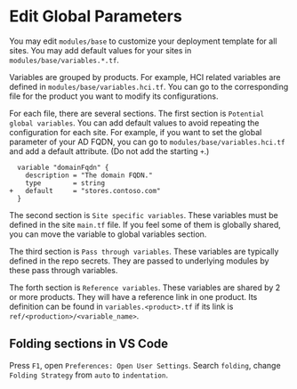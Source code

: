 # Edit Global Parameters
  
You may edit `modules/base` to customize your deployment template for all sites. You may add default values for your sites in `modules/base/variables.*.tf`.

Variables are grouped by products. For example, HCI related variables are defined in `modules/base/variables.hci.tf`. You can go to the corresponding file for the product you want to modify its configurations.

For each file, there are several sections. The first section is `Potential global variables`. You can add default values to avoid repeating the configuration for each site. For example, if you want to set the global parameter of your AD FQDN, you can go to `modules/base/variables.hci.tf` and add a default attribute. (Do not add the starting `+`.)
```hcl
  variable "domainFqdn" {
    description = "The domain FQDN."
    type        = string
+   default     = "stores.contoso.com"
  }
```

The second section is `Site specific variables`. These variables must be defined in the site `main.tf` file. If you feel some of them is globally shared, you can move the variable to global variables section.

The third section is `Pass through variables`. These variables are typically defined in the repo secrets. They are passed to underlying modules by these pass through variables.

The forth section is `Reference variables`. These variables are shared by 2 or more products. They will have a reference link in one product. Its definition can be found in `variables.<product>.tf` if its link is `ref/<production>/<variable_name>`.

## Folding sections in VS Code
Press `F1`, open `Preferences: Open User Settings`. Search `folding`, change `Folding Strategy` from `auto` to `indentation`.
